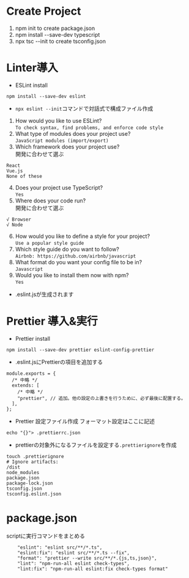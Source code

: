 # Create Project
1. npm init to create package.json
2. npm install --save-dev typescript
3. npx tsc --init to create tsconfig.json
# Linter導入
- ESLint install
```
npm install --save-dev eslint
```
- `npx eslint --init`コマンドで対話式で構成ファイル作成
1. How would you like to use ESLint?  
`To check syntax, find problems, and enforce code style`
2. What type of modules does your project use?  
`JavaScript modules (import/export)`
3. Which framework does your project use?  
開発に合わせて選ぶ
```
React
Vue.js
None of these
```
4. Does your project use TypeScript?  
`Yes`
5. Where does your code run?  
開発に合わせて選ぶ
```
√ Browser
√ Node
```
6. How would you like to define a style for your project?  
`Use a popular style guide`
7. Which style guide do you want to follow?  
`Airbnb: https://github.com/airbnb/javascript`
8. What format do you want your config file to be in?  
`Javascript`
9. Would you like to install them now with npm?  
`Yes`
- .eslint.jsが生成されます
# Prettier 導入&実行
- Prettier install
```
npm install --save-dev prettier eslint-config-prettier
```
- .eslint.jsにPrettierの項目を追加する
```
module.exports = {
  /* 中略 */
  extends: [
    /* 中略 */
    "prettier", // 追加。他の設定の上書きを行うために、必ず最後に配置する。
  ],
};
```
- Prettier 設定ファイル作成
フォーマット設定はここに記述
```
echo "{}"> .prettierrc.json
```
- prettierの対象外になるファイルを設定する`.prettierignore`を作成
```
touch .prettierignore
# Ignore artifacts:
/dist
node_modules
package.json
package-lock.json
tsconfig.json
tsconfig.eslint.json
```

# package.json
scriptに実行コマンドをまとめる
```
    "eslint": "eslint src/**/*.ts",
    "eslint:fix": "eslint src/**/*.ts --fix",
    "format": "prettier --write src/**/*.{js,ts,json}",
    "lint": "npm-run-all eslint check-types",
    "lint:fix": "npm-run-all eslint:fix check-types format"
```